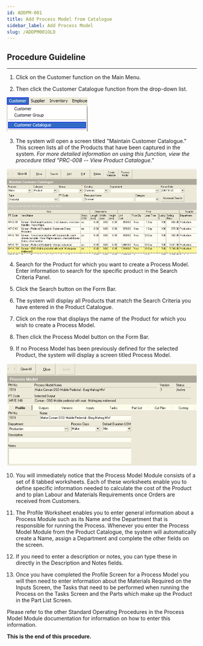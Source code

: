 ```yaml
---
id: ADDPM-001
title: Add Process Model from Catalogue
sidebar_label: Add Process Model
slug: /ADDPM001OLD
---
```

## Procedure Guideline  
___

1. Click on the Customer function on the Main Menu.  

2. Then click the Customer Catalogue function from the drop-down list.  
	
![](../static/img/docs/PM-001/image2.png)  

3. The system will open a screen titled "Maintain Customer Catalogue." This screen lists all of the Products that have been captured in the system. *For more detailed information on using this function, view the procedure titled "PRC-008 -- View Product Catalogue."*  
	
![](../static/img/docs/PM-001/image1.png)  

4. Search for the Product for which you want to create a Process Model. Enter information to search for the specific product in the Search Criteria Panel.  

5. Click the Search button on the Form Bar.  

6. The system will display all Products that match the Search Criteria you have entered in the Product Catalogue.  

7. Click on the row that displays the name of the Product for which you wish to create a Process Model.  

8. Then click the Process Model button on the Form Bar.  

9. If no Process Model has been previously defined for the selected Product, the system will display a screen titled Process Model.  
	
![](../static/img/docs/PM-001/image3.png)  

10. You will immediately notice that the Process Model Module consists of a set of 8 tabbed worksheets. Each of these worksheets enable you to define specific information needed to calculate the cost of the Product and to plan Labour and Materials Requirements once Orders are received from Customers.  

11. The Profile Worksheet enables you to enter general information about a Process Module such as its Name and the Department that is responsible for running the Process. Whenever you enter the Process Model Module from the Product Catalogue, the system will automatically create a Name, assign a Department and complete the other fields on the screen.  

12. If you need to enter a description or notes, you can type these in directly in the Description and Notes fields.  

13. Once you have completed the Profile Screen for a Process Model you will then need to enter information about the Materials Required on the Inputs Screen, the Tasks that need to be performed when running the Process on the Tasks Screen and the Parts which make up the Product in the Part List Screen.  

Please refer to the other Standard Operating Procedures in the Process Model Module documentation for information on how to enter this information.  

**This is the end of this procedure.**
